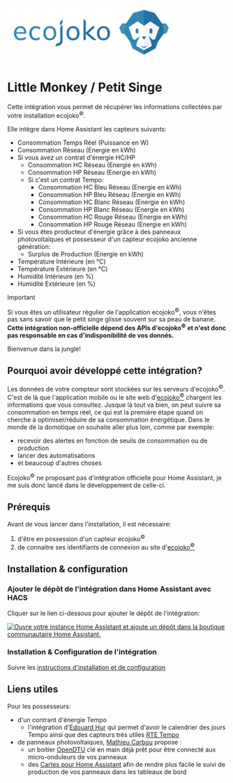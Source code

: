 ![](/custom_components/little_monkey/res/logo_small.png)
# Little Monkey / Petit Singe

Cette intégration vous permet de récupérer les informations collectées par votre installation ecojoko<sup>©️</sup>.

Elle intègre dans Home Assistant les capteurs suivants:

* Consommation Temps Réel (Puissance en W)
* Consommation Réseau (Energie en kWh)
* Si vous avez un contrat d'énergie HC/HP
  - Consommation HC Réseau (Energie en kWh)
  - Consommation HP Réseau (Energie en kWh)
  - Si c'est un contrat Tempo:
    - Consommation HC Bleu Réseau (Energie en kWh)
    - Consommation HP Bleu Réseau (Energie en kWh)
    - Consommation HC Blanc Réseau (Energie en kWh)
    - Consommation HP Blanc Réseau (Energie en kWh)
    - Consommation HC Rouge Réseau (Energie en kWh)
    - Consommation HP Rouge Réseau (Energie en kWh)
* Si vous êtes producteur d'énergie grâce à des panneaux photovoltaïques et possesseur d'un capteur ecojoko ancienne génération:
  - Surplus de Production (Energie en kWh)
* Température Intérieure (en °C)
* Température Extérieure (en °C)
* Humidité Intérieure (en %)
* Humidité Extérieure (en %)

> [!IMPORTANT]
> Si vous êtes un utilisateur régulier de l'application ecojoko<sup>©️</sup>, vous n'êtes pas sans savoir que le petit singe glisse souvent sur sa peau de banane. **Cette __intégration non-officielle__ dépend des APIs d'ecojoko<sup>©️</sup> et n'est donc pas responsable en cas d'indisponibilité de vos donnés.**

Bienvenue dans la jungle!

## Pourquoi avoir développé cette intégration?

Les données de votre compteur sont stockées sur les serveurs d'ecojoko<sup>©️</sup>. C'est de là que l'application mobile ou le site web d'[ecojoko<sup>©️</sup>](https://service.ecojoko.com/) chargent les informations que vous consultez.
Jusque là tout va bien, on peut suivre sa consommation en temps réel, ce qui est la première étape quand on cherche à optimiser/réduire de sa consommation énergétique.
Dans le monde de la domotique on souhaite aller plus loin, comme par exemple:

* recevoir des alertes en fonction de seuils de consommation ou de production
* lancer des automatisations
* et beaucoup d'autres choses

Ecojoko<sup>©️</sup> ne proposant pas d'intégration officielle pour Home Assistant, je me suis donc lancé dans le développement de celle-ci.

## Prérequis

Avant de vous lancer dans l'installation, il est nécessaire:

1. d'être en possession d'un capteur ecojoko<sup>©️</sup>
1. de connaitre ses identifiants de connexion au site d'[ecojoko<sup>©️</sup>](https://service.ecojoko.com/)

## Installation & configuration

### Ajouter le dépôt de l'intégration dans Home Assistant avec HACS

Cliquer sur le lien ci-dessous pour ajouter le dépôt de l'intégration:

[![Ouvre votre instance Home Assistant et ajoute un dépôt dans la boutique communautaire Home Assistant.](https://my.home-assistant.io/badges/hacs_repository.svg)](https://my.home-assistant.io/redirect/hacs_repository/?owner=jmcruvellier&repository=little_monkey&category=integration)

### Installation & Configuration de l'intégration

Suivre les [instructions d'installation et de configuration](CONFIGURATION.md)

## Liens utiles
Pour les possesseurs:
* d'un contrant d'énergie Tempo
  - l'intégration d'[Edouard Hur](@hekmon) qui permet d'avoir le calendrier des jours Tempo ainsi que des capteurs très utiles [RTE Tempo](https://github.com/hekmon/rtetempo)
* de panneaux photovoltaiques, [Mathieu Carbou](@mathieucarbou) propose :
  - un boitier [OpenDTU](https://docs.google.com/document/u/0/d/e/2PACX-1vRaGy2E91kmr014nAi-rfvNxdpZqR6lFIXln1kMKg_T6_YWh72ZNLnwXHxUjQQexczNPZR3GftG7w-r/pub?pli=1) clé en main déjà prêt pour être connecté aux micro-onduleurs de vos panneaux
  - des [Cartes pour Home Assistant](https://gist.github.com/mathieucarbou/70539ced8f330be6205a91897ea1c639#opendtu--home-assistant) afin de rendre plus facile le suivi de production de vos panneaux dans les tableaux de bord
